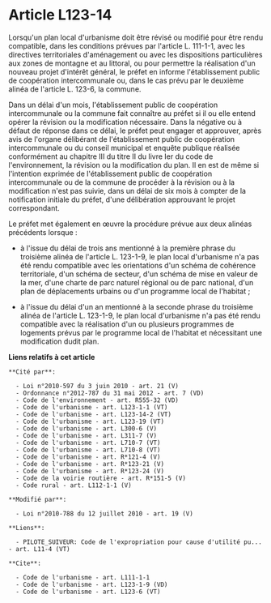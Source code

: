 # Article L123-14

Lorsqu'un plan local d'urbanisme doit être révisé ou modifié pour être rendu compatible, dans les conditions prévues par
l'article L. 111-1-1, avec les directives territoriales d'aménagement ou avec les dispositions particulières aux zones de
montagne et au littoral, ou pour permettre la réalisation d'un nouveau projet d'intérêt général, le préfet en informe
l'établissement public de coopération intercommunale ou, dans le cas prévu par le deuxième alinéa de l'article L. 123-6, la
commune. 

Dans un délai d'un mois, l'établissement public de coopération intercommunale ou la commune fait connaître au préfet si il ou
elle entend opérer la révision ou la modification nécessaire. Dans la négative ou à défaut de réponse dans ce délai, le
préfet peut engager et approuver, après avis de l'organe délibérant de l'établissement public de coopération intercommunale
ou du conseil municipal et enquête publique réalisée conformément au chapitre III du titre II du livre Ier du code de
l'environnement, la révision ou la modification du plan. Il en est de même si l'intention exprimée de l'établissement public
de coopération intercommunale ou de la commune de procéder à la révision ou à la modification n'est pas suivie, dans un délai
de six mois à compter de la notification initiale du préfet, d'une délibération approuvant le projet correspondant. 

Le préfet met également en œuvre la procédure prévue aux deux alinéas précédents lorsque :

- à l'issue du délai de trois ans mentionné à la première phrase du troisième alinéa de l'article L. 123-1-9, le plan local
d'urbanisme n'a pas été rendu compatible avec les orientations d'un schéma de cohérence territoriale, d'un schéma de secteur,
d'un schéma de mise en valeur de la mer, d'une charte de parc naturel régional ou de parc national, d'un plan de déplacements
urbains ou d'un programme local de l'habitat ;

- à l'issue du délai d'un an mentionné à la seconde phrase du troisième alinéa de l'article L. 123-1-9, le plan local
d'urbanisme n'a pas été rendu compatible avec la réalisation d'un ou plusieurs programmes de logements prévus par le
programme local de l'habitat et nécessitant une modification dudit plan.

**Liens relatifs à cet article**

	**Cité par**:

	  - Loi n°2010-597 du 3 juin 2010 - art. 21 (V)
	  - Ordonnance n°2012-787 du 31 mai 2012 - art. 7 (VD)
	  - Code de l'environnement - art. R555-32 (VD)
	  - Code de l'urbanisme - art. L123-1-1 (VT)
	  - Code de l'urbanisme - art. L123-14-2 (VT)
	  - Code de l'urbanisme - art. L123-19 (VT)
	  - Code de l'urbanisme - art. L300-6 (V)
	  - Code de l'urbanisme - art. L311-7 (V)
	  - Code de l'urbanisme - art. L710-7 (VT)
	  - Code de l'urbanisme - art. L710-8 (VT)
	  - Code de l'urbanisme - art. R*121-4 (V)
	  - Code de l'urbanisme - art. R*123-21 (V)
	  - Code de l'urbanisme - art. R*123-24 (V)
	  - Code de la voirie routière - art. R*151-5 (V)
	  - Code rural - art. L112-1-1 (V)

	**Modifié par**:

	  - Loi n°2010-788 du 12 juillet 2010 - art. 19 (V)

	**Liens**:

	  - PILOTE_SUIVEUR: Code de l'expropriation pour cause d'utilité pu... - art. L11-4 (VT)

	**Cite**:

	  - Code de l'urbanisme - art. L111-1-1
	  - Code de l'urbanisme - art. L123-1-9 (VD)
	  - Code de l'urbanisme - art. L123-6 (VT)
